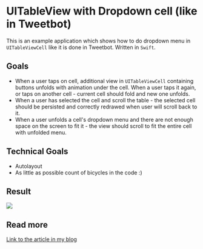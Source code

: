 # UITableView with Dropdown cell (like in Tweetbot)

This is an example application which shows how to do dropdown menu in `UITableViewCell` like it is
done in Tweetbot. Written in `Swift`.

## Goals

* When a user taps on cell, additional view in `UITableViewCell` containing buttons unfolds with animation under the cell. When a
user taps it again, or taps on another cell - current cell should fold and new one unfolds.
* When a user has selected the cell and scroll the
table - the selected cell should be persisted
and correctly redrawed when user will scroll back to it.
* When a user unfolds a cell's dropdown menu and there are not enough space on the screen to fit it - the view
should scroll to fit the entire cell with unfolded menu.

## Technical Goals
* Autolayout
* As little as possible count of bicycles in the code :)

## Result

![](http://ribachenko.com/content/images/2017/02/complete.gif)

## Read more

[Link to the article in my blog](http://ribachenko.com/)
